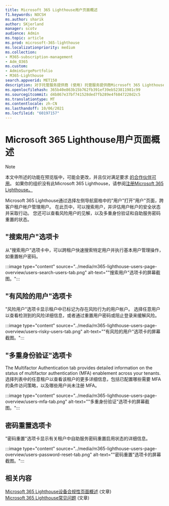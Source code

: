 ```yaml
---
title: Microsoft 365 Lighthouse用户页面概述
f1.keywords: NOCSH
ms.author: sharik
author: SKjerland
manager: scotv
audience: Admin
ms.topic: article
ms.prod: microsoft-365-lighthouse
ms.localizationpriority: medium
ms.collection:
- M365-subscription-management
- Adm_O365
ms.custom:
- AdminSurgePortfolio
- M365-Lighthouse
search.appverid: MET150
description: 对于托管服务提供商 (使用) 托管服务提供商Microsoft 365 Lighthouse，请了解"用户"页面。
ms.openlocfilehash: 365b40e863b15b762fb391ef39eb523811981c99
ms.sourcegitcommit: d4b867e37bf741528ded7fb289e4f6847228d2c5
ms.translationtype: MT
ms.contentlocale: zh-CN
ms.lasthandoff: 10/06/2021
ms.locfileid: "60197157"
---
```

# <a name="microsoft-365-lighthouse-users-page-overview"></a>Microsoft 365 Lighthouse用户页面概述 

> [!NOTE]
> 本文中所述的功能在预览版中，可能会更改，并且仅对满足要求 [的合作伙伴可用](m365-lighthouse-requirements.md)。 如果你的组织没有此Microsoft 365 Lighthouse，请参阅[注册Microsoft 365 Lighthouse。](m365-lighthouse-sign-up.md)

Microsoft 365 Lighthouse通过选择左侧导航窗格中的"用户"打开"用户"页面，跨客户租户帐户管理用户。 在此页中，可以搜索用户，并评估用户帐户的安全状态并采取行动。 您还可以查看风险用户的见解，以及多重身份验证和自助服务密码重置的状态。  
  
## <a name="search-users-tab"></a>"搜索用户"选项卡  
  
从"搜索用户"选项卡中，可以跨租户快速搜索特定用户并执行基本用户管理操作，如重置帐户密码。

:::image type="content" source="../media/m365-lighthouse-users-page-overview/users-search-users-tab.png" alt-text="&quot;搜索用户&quot;选项卡的屏幕截图。":::

## <a name="risky-users-tab"></a>"有风险的用户"选项卡

"风险用户"选项卡显示租户中已标记为存在风险行为的用户帐户。 选择任意用户以查看检测到的风险详细信息，或者通过重置用户密码或阻止登录来缓解风险。

:::image type="content" source="../media/m365-lighthouse-users-page-overview/users-risky-users-tab.png" alt-text="&quot;有风险的用户&quot;选项卡的屏幕截图。":::

## <a name="multifactor-authentication-tab"></a>"多重身份验证"选项卡

The Multifactor Authentication tab provides detailed information on the status of multifactor authentication (MFA) enablement across your tenants. 选择列表中的任意租户以查看该租户的更多详细信息，包括已配置哪些需要 MFA 的条件访问策略，以及哪些用户尚未注册 MFA。

:::image type="content" source="../media/m365-lighthouse-users-page-overview/users-mfa-tab.png" alt-text="&quot;多重身份验证&quot;选项卡的屏幕截图。":::

## <a name="password-reset-tab"></a>密码重置选项卡

"密码重置"选项卡显示有关租户中自助服务密码重置启用状态的详细信息。

:::image type="content" source="../media/m365-lighthouse-users-page-overview/users-password-reset-tab.png" alt-text="&quot;密码重置&quot;选项卡的屏幕截图。":::

## <a name="related-content"></a>相关内容

[Microsoft 365 Lighthouse设备合规性页面概述](m365-lighthouse-device-compliance-page-overview.md) (文章) \
[Microsoft 365 Lighthouse常见问题](m365-lighthouse-faq.yml) (文章) 
